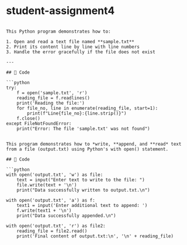 # student-assignment4
```# File Reading in Python

This Python program demonstrates how to:

1. Open and read a text file named **sample.txt**  
2. Print its content line by line with line numbers  
3. Handle the error gracefully if the file does not exist  

---

## 📌 Code

```python
try:
    f = open('sample.txt', 'r')
    reading_file = f.readlines()
    print('Reading the file:')
    for file_no, line in enumerate(reading_file, start=1):
        print(f"Line{file_no}:{line.strip()}")
    f.close()
except FileNotFoundError:
    print("Error: The file 'sample.txt' was not found")
```
```# File Write, Append, and Read Program in Python

This program demonstrates how to *write, **append, and **read* text from a file (output.txt) using Python's with open() statement.

## 📌 Code

```python
with open('output.txt', 'w') as file:
    text = input("Enter text to write to the file: ")
    file.write(text + '\n')
    print("Data successfully written to output.txt.\n")

with open('output.txt', 'a') as f:
    text1 = input('Enter additional text to append: ')
    f.write(text1 + '\n')
    print("Data successfully appended.\n")

with open('output.txt', 'r') as file2:
    reading_file = file2.read()
    print('Final content of output.txt:\n', '\n' + reading_file)
```
